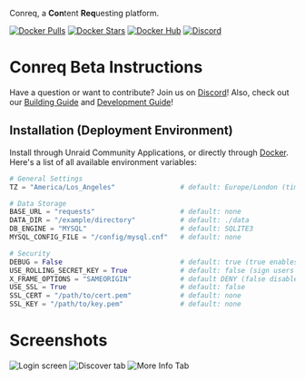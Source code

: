 Conreq, a **Con**tent **Req**uesting platform.

[![Docker Pulls](https://img.shields.io/docker/pulls/roxedus/conreq?style=flat-square)](https://hub.docker.com/r/roxedus/conreq)
[![Docker Stars](https://img.shields.io/docker/stars/roxedus/conreq?style=flat-square)](https://hub.docker.com/r/roxedus/conreq)
[![Docker Hub](https://img.shields.io/badge/Open%20On-DockerHub-blue?style=flat-square)](https://hub.docker.com/r/roxedus/conreq)
[![Discord](https://img.shields.io/discord/440067432552595457?style=flat-square&label=Discord&logo=discord)](https://discord.gg/gQhGZzEjmX "Chat with the community and get realtime support!" )

# Conreq Beta Instructions

Have a question or want to contribute? Join us on [Discord](https://discord.gg/gQhGZzEjmX)! Also, check out our [Building Guide](https://github.com/Archmonger/Conreq/wiki/Building-Guide) and [Development Guide](https://github.com/Archmonger/Conreq/wiki/Development-Guide)!

## Installation (Deployment Environment)

Install through Unraid Community Applications, or directly through [Docker](https://github.com/Roxedus/docker-conreq).
Here's a list of all available environment variables:

```python
# General Settings
TZ = "America/Los_Angeles"                # default: Europe/London (timezone for log files, in "TZ Database" format)

# Data Storage
BASE_URL = "requests"                     # default: none
DATA_DIR = "/example/directory"           # default: ./data
DB_ENGINE = "MYSQL"                       # default: SQLITE3
MYSQL_CONFIG_FILE = "/config/mysql.cnf"   # default: none

# Security
DEBUG = False                             # default: true (true enables security features)
USE_ROLLING_SECRET_KEY = True             # default: false (sign users out when app restarts)
X_FRAME_OPTIONS = "SAMEORIGIN"            # default DENY (false disables X-Frame-Options)
USE_SSL = True                            # default: false
SSL_CERT = "/path/to/cert.pem"            # default: none
SSL_KEY = "/path/to/key.pem"              # default: none
```

# Screenshots

![Login screen](https://github.com/Archmonger/Conreq/blob/main/resources/screenshots/conreq_1.png?raw=true)
![Discover tab](https://github.com/Archmonger/Conreq/blob/main/resources/screenshots/conreq_2.png?raw=true)
![More Info Tab](https://github.com/Archmonger/Conreq/blob/main/resources/screenshots/conreq_3.png?raw=true)
